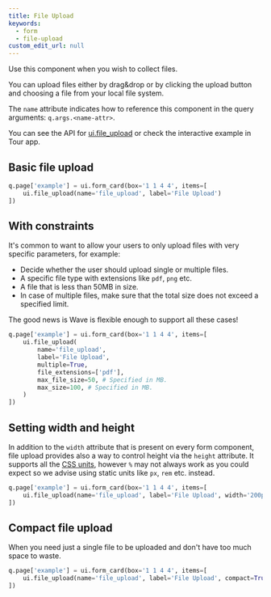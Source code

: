 ```yaml
---
title: File Upload
keywords:
  - form
  - file-upload
custom_edit_url: null
---
```


Use this component when you wish to collect files.

You can upload files either by drag&drop or by clicking the upload button and choosing a file from
your local file system.

The `name` attribute indicates how to reference this component in the query arguments: `q.args.<name-attr>`.

You can see the API for [ui.file_upload](/docs/api/ui#file_upload) or check the interactive example in Tour app.

## Basic file upload

```py
q.page['example'] = ui.form_card(box='1 1 4 4', items=[
    ui.file_upload(name='file_upload', label='File Upload')
])
```

## With constraints

It's common to want to allow your users to only upload files with very specific parameters, for example:

* Decide whether the user should upload single or multiple files.
* A specific file type with extensions like `pdf`, `png` etc.
* A file that is less than 50MB in size.
* In case of multiple files, make sure that the total size does not exceed a specified limit.

The good news is Wave is flexible enough to support all these cases!

```py
q.page['example'] = ui.form_card(box='1 1 4 4', items=[
    ui.file_upload(
        name='file_upload',
        label='File Upload',
        multiple=True,
        file_extensions=['pdf'],
        max_file_size=50, # Specified in MB.
        max_size=100, # Specified in MB.
    )
])
```

## Setting width and height

In addition to the `width` attribute that is present on every form component, file upload provides also
a way to control height via the `height` attribute. It supports all the [CSS units](https://developer.mozilla.org/en-US/docs/Learn/CSS/Building_blocks/Values_and_units), however `%` may not always work as you
could expect so we advise using static units like `px`, `rem` etc. instead.

```py
q.page['example'] = ui.form_card(box='1 1 4 4', items=[
    ui.file_upload(name='file_upload', label='File Upload', width='200px', height='200px')
])
```

## Compact file upload

When you need just a single file to be uploaded and don't have too much space to waste.

```py
q.page['example'] = ui.form_card(box='1 1 4 4', items=[
    ui.file_upload(name='file_upload', label='File Upload', compact=True)
])
```
